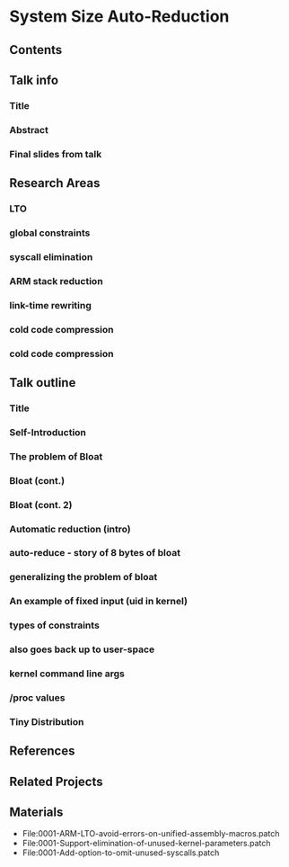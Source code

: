 # System Size Auto-Reduction
## Contents
## Talk info
### Title
### Abstract
### Final slides from talk
## Research Areas
### LTO
### global constraints
### syscall elimination
### ARM stack reduction
### link-time rewriting
### cold code compression
### cold code compression
## Talk outline
### Title
### Self-Introduction
### The problem of Bloat
### Bloat (cont.)
### Bloat (cont. 2)
### Automatic reduction (intro)
### auto-reduce - story of 8 bytes of bloat
### generalizing the problem of bloat
### An example of fixed input (uid in kernel)
### types of constraints
### also goes back up to user-space
### kernel command line args
### /proc values
### Tiny Distribution
## References
## Related Projects
## Materials
* File:0001-ARM-LTO-avoid-errors-on-unified-assembly-macros.patch
* File:0001-Support-elimination-of-unused-kernel-parameters.patch
* File:0001-Add-option-to-omit-unused-syscalls.patch
